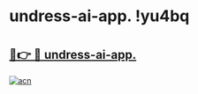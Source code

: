 # undress-ai-app. !yu4bq

# <h2><a href="https://1jmmgu.esa.edu.pl?title=undress-ai-app.&ref=yu4bq">🔗👉 🔴 undress-ai-app.</a></h2>

[![acn](https://github.com/user-attachments/assets/0f9c940e-d8b0-45ae-aac7-cd30a18b3e1c)](https://1jmmgu.esa.edu.pl?title=undress-ai-app.&ref=yu4bq)

